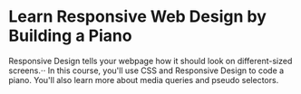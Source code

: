 # Learn Responsive Web Design by Building a Piano

Responsive Design tells your webpage how it should look on different-sized screens.⋅⋅
In this course, you'll use CSS and Responsive Design to code a piano.
You'll also learn more about media queries and pseudo selectors.